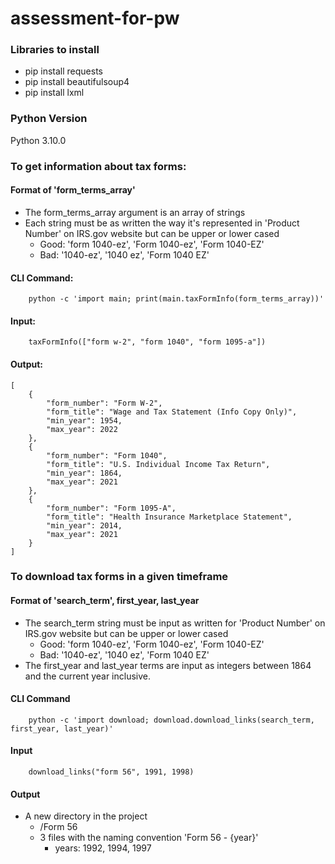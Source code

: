 # assessment-for-pw

### Libraries to install
- pip install requests 
- pip install beautifulsoup4
- pip install lxml

### Python Version
Python 3.10.0 

### To get information about tax forms:

#### Format of 'form_terms_array'
- The form_terms_array argument is an array of strings
- Each string must be as written the way it's represented in 'Product Number' on IRS.gov website but can be upper or lower cased
    - Good: 'form 1040-ez', 'Form 1040-ez', 'Form 1040-EZ'
    - Bad: '1040-ez', '1040 ez', 'Form 1040 EZ'

#### CLI Command:
``` 
    python -c 'import main; print(main.taxFormInfo(form_terms_array))'
```
#### Input:
```
    taxFormInfo(["form w-2", "form 1040", "form 1095-a"])
```

#### Output:
```
[
    {
        "form_number": "Form W-2",
        "form_title": "Wage and Tax Statement (Info Copy Only)",
        "min_year": 1954,
        "max_year": 2022
    },
    {
        "form_number": "Form 1040",
        "form_title": "U.S. Individual Income Tax Return",
        "min_year": 1864,
        "max_year": 2021
    },
    {
        "form_number": "Form 1095-A",
        "form_title": "Health Insurance Marketplace Statement",
        "min_year": 2014,
        "max_year": 2021
    }
]
```

### To download tax forms in a given timeframe

#### Format of 'search_term', first_year, last_year
- The search_term string must be input as written for 'Product Number' on IRS.gov website but can be upper or lower cased
    - Good: 'form 1040-ez', 'Form 1040-ez', 'Form 1040-EZ'
    - Bad: '1040-ez', '1040 ez', 'Form 1040 EZ'
- The first_year and last_year terms are input as integers between 1864 and the current year inclusive.

#### CLI Command
```
    python -c 'import download; download.download_links(search_term, first_year, last_year)'
```

#### Input
```
    download_links("form 56", 1991, 1998)
```

#### Output
- A new directory in the project
    - /Form 56
    - 3 files with the naming convention 'Form 56 - {year}'
        - years: 1992, 1994, 1997
